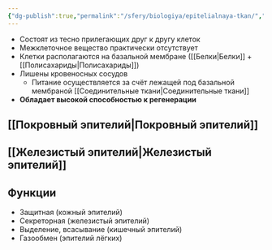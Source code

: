 ```yaml
---
{"dg-publish":true,"permalink":"/sfery/biologiya/epitelialnaya-tkan/","tags":["Анатомия"]}
---
```


- Состоят из тесно прилегающих друг к другу клеток
- Межклеточное вещество практически отсутствует
- Клетки располагаются на базальной мембране ([[Белки\|Белки]] + [[Полисахариды\|Полисахариды]])
- Лишены кровеносных сосудов
	- Питание осуществляется за счёт лежащей под базальной мембраной [[Соединительные ткани\|Соединительные ткани]]
- **Обладает высокой способностью к регенерации**
## [[Покровный эпителий\|Покровный эпителий]]
## [[Железистый эпителий\|Железистый эпителий]] 
## Функции
- Защитная (кожный эпителий)
- Секреторная (железистый эпителий)
- Выделение, всасывание (кишечный эпителий)
- Газообмен (эпителий лёгких)
